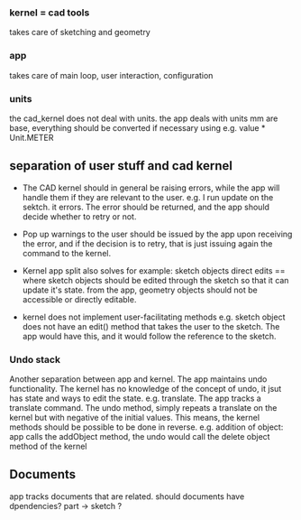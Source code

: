 ### kernel = cad tools

takes care of sketching and geometry

### app 
takes care of main loop, user interaction, configuration

### units

the cad_kernel does not deal with units. the app deals with units
mm are base, everything should be converted if necessary using e.g. value * Unit.METER

## separation of user stuff and cad kernel

- The CAD kernel should in general be raising errors, while the app will handle them if they are 
relevant to the user. e.g. I run update on the sektch. it errors. The error should be returned, and the app should decide whether to retry or not. 

- Pop up warnings to the user should be issued by the app upon receiving the error, and if the decision is to retry, that is just issuing again the command to the kernel.

- Kernel app split also solves for example: sketch objects direct edits == where sketch objects should be edited through the sketch so that it can update it's state. from the app, geometry objects should not be accessible or directly editable.

- kernel does not implement user-facilitating methods e.g. sketch object does not have an edit() method that takes the user to the sketch. The app would have this, and it would follow the reference to the sketch.

### Undo stack

Another separation between app and kernel. The app maintains undo functionality. The kernel has no knowledge of the concept of undo, it jsut has state and ways to edit the state.
e.g. translate. The app tracks a translate command. The undo method, simply repeats a translate on the kernel but with negative of the initial values. This means, the kernel methods should be possible to be done in reverse. 
e.g. addition of object: app calls the addObject method, the undo would call the delete object method of the kernel


## Documents

app tracks documents that are related. should documents have dpendencies? part -> sketch ?